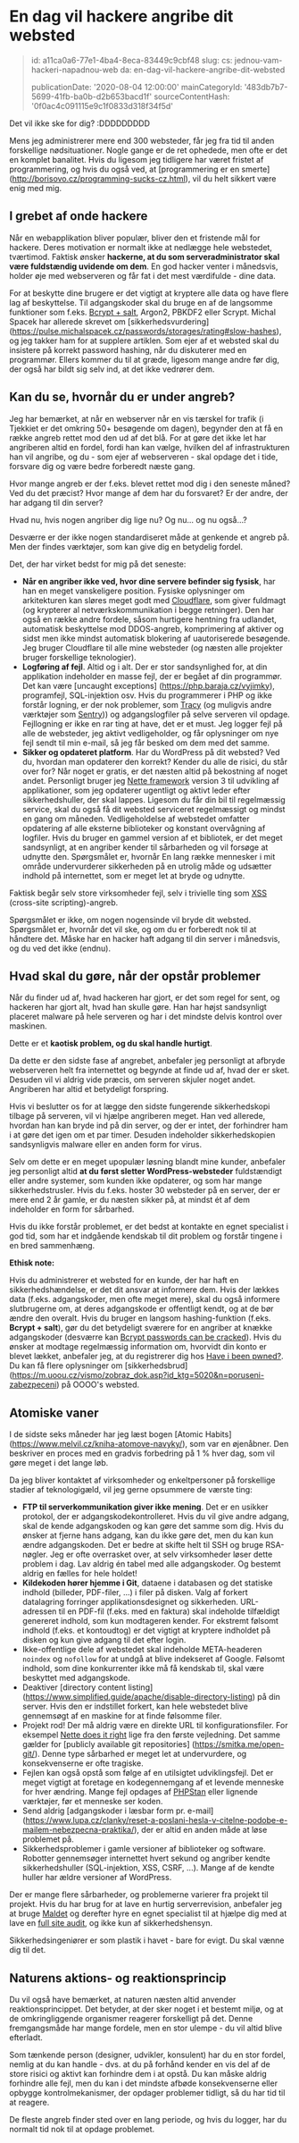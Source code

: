 En dag vil hackere angribe dit websted
======================================

> id: a11ca0a6-77e1-4ba4-8eca-83449c9cbf48
> slug:
> 	cs: jednou-vam-hackeri-napadnou-web
> 	da: en-dag-vil-hackere-angribe-dit-websted
> 
> publicationDate: '2020-08-04 12:00:00'
> mainCategoryId: '483db7b7-5699-41fb-ba0b-d2b653bacd1f'
> sourceContentHash: '0f0ac4c091115e9c1f0833d318f34f5d'

Det vil ikke ske for dig? :DDDDDDDDD

Mens jeg administrerer mere end 300 websteder, får jeg fra tid til anden forskellige nødsituationer. Nogle gange er de ret ophedede, men ofte er det en komplet banalitet. Hvis du ligesom jeg tidligere har været fristet af programmering, og hvis du også ved, at [programmering er en smerte] (http://borisovo.cz/programming-sucks-cz.html), vil du helt sikkert være enig med mig.

I grebet af onde hackere
----------------------

Når en webapplikation bliver populær, bliver den et fristende mål for hackere. Deres motivation er normalt ikke at nedlægge hele webstedet, tværtimod. Faktisk ønsker **hackerne, at du som serveradministrator skal være fuldstændig uvidende om dem**. En god hacker venter i månedsvis, holder øje med webserveren og får fat i det mest værdifulde - dine data.

For at beskytte dine brugere er det vigtigt at kryptere alle data og have flere lag af beskyttelse. Til adgangskoder skal du bruge en af de langsomme funktioner som f.eks. [Bcrypt + salt](https://php.baraja.cz/hashovani), Argon2, PBKDF2 eller Scrypt. Michal Spacek har allerede skrevet om [sikkerhedsvurdering] (https://pulse.michalspacek.cz/passwords/storages/rating#slow-hashes), og jeg takker ham for at supplere artiklen. Som ejer af et websted skal du insistere på korrekt password hashing, når du diskuterer med en programmør. Ellers kommer du til at græde, ligesom mange andre før dig, der også har bildt sig selv ind, at det ikke vedrører dem.

Kan du se, hvornår du er under angreb?
---------------------------------

Jeg har bemærket, at når en webserver når en vis tærskel for trafik (i Tjekkiet er det omkring 50+ besøgende om dagen), begynder den at få en række angreb rettet mod den ud af det blå. For at gøre det ikke let har angriberen altid en fordel, fordi han kan vælge, hvilken del af infrastrukturen han vil angribe, og du - som ejer af webserveren - skal opdage det i tide, forsvare dig og være bedre forberedt næste gang.

Hvor mange angreb er der f.eks. blevet rettet mod dig i den seneste måned? Ved du det præcist? Hvor mange af dem har du forsvaret? Er der andre, der har adgang til din server?

Hvad nu, hvis nogen angriber dig lige nu? Og nu... og nu også...?

Desværre er der ikke nogen standardiseret måde at genkende et angreb på. Men der findes værktøjer, som kan give dig en betydelig fordel.

Det, der har virket bedst for mig på det seneste:

- **Når en angriber ikke ved, hvor dine servere befinder sig fysisk**, har han en meget vanskeligere position. Fysiske oplysninger om arkitekturen kan sløres meget godt med [Cloudflare](https://www.cloudflare.com/), som giver fuldmagt (og krypterer al netværkskommunikation i begge retninger). Den har også en række andre fordele, såsom hurtigere hentning fra udlandet, automatisk beskyttelse mod DDOS-angreb, komprimering af aktiver og sidst men ikke mindst automatisk blokering af uautoriserede besøgende. Jeg bruger Cloudflare til alle mine websteder (og næsten alle projekter bruger forskellige teknologier).
- **Logføring af fejl**. Altid og i alt. Der er stor sandsynlighed for, at din applikation indeholder en masse fejl, der er begået af din programmør. Det kan være [uncaught exceptions] (https://php.baraja.cz/vyjimky), programfejl, SQL-injektion osv. Hvis du programmerer i PHP og ikke forstår logning, er der nok problemer, som [Tracy](https://tracy.nette.org/) (og muligvis andre værktøjer som [Sentry](https://sentry.io/))) og adgangslogfiler på selve serveren vil opdage. Fejllogning er ikke en rar ting at have, det er et must. Jeg logger fejl på alle de websteder, jeg aktivt vedligeholder, og får oplysninger om nye fejl sendt til min e-mail, så jeg får besked om dem med det samme.
- **Sikker og opdateret platform**. Har du WordPress på dit websted? Ved du, hvordan man opdaterer den korrekt? Kender du alle de risici, du står over for? Når noget er gratis, er det næsten altid på bekostning af noget andet. Personligt bruger jeg [Nette framework](https://nette.org/cs/) version 3 til udvikling af applikationer, som jeg opdaterer ugentligt og aktivt leder efter sikkerhedshuller, der skal lappes. Ligesom du får din bil til regelmæssig service, skal du også få dit websted serviceret regelmæssigt og mindst en gang om måneden. Vedligeholdelse af webstedet omfatter opdatering af alle eksterne biblioteker og konstant overvågning af logfiler. Hvis du bruger en gammel version af et bibliotek, er det meget sandsynligt, at en angriber kender til sårbarheden og vil forsøge at udnytte den.
Spørgsmålet er, hvornår
En lang række mennesker i mit område undervurderer sikkerheden på en utrolig måde og udsætter indhold på internettet, som er meget let at bryde og udnytte.

Faktisk begår selv store virksomheder fejl, selv i trivielle ting som [XSS](https://www.zive.cz/clanky/vyvojar-objevil-zranitelnost-v-seznamu-dokazal-mezi-vysledky-propasovat-zakazany-kod/sc-3-a-200023/default.aspx) (cross-site scripting)-angreb.

Spørgsmålet er ikke, om nogen nogensinde vil bryde dit websted. Spørgsmålet er, hvornår det vil ske, og om du er forberedt nok til at håndtere det. Måske har en hacker haft adgang til din server i månedsvis, og du ved det ikke (endnu).

Hvad skal du gøre, når der opstår problemer
-------------------------------

Når du finder ud af, hvad hackeren har gjort, er det som regel for sent, og hackeren har gjort alt, hvad han skulle gøre. Han har højst sandsynligt placeret malware på hele serveren og har i det mindste delvis kontrol over maskinen.

Dette er et **kaotisk problem, og du skal handle hurtigt**.

Da dette er den sidste fase af angrebet, anbefaler jeg personligt at afbryde webserveren helt fra internettet og begynde at finde ud af, hvad der er sket. Desuden vil vi aldrig vide præcis, om serveren skjuler noget andet. Angriberen har altid et betydeligt forspring.

Hvis vi beslutter os for at lægge den sidste fungerende sikkerhedskopi tilbage på serveren, vil vi hjælpe angriberen meget. Han ved allerede, hvordan han kan bryde ind på din server, og der er intet, der forhindrer ham i at gøre det igen om et par timer. Desuden indeholder sikkerhedskopien sandsynligvis malware eller en anden form for virus.

Selv om dette er en meget upopulær løsning blandt mine kunder, anbefaler jeg personligt altid **at du først sletter WordPress-websteder** fuldstændigt eller andre systemer, som kunden ikke opdaterer, og som har mange sikkerhedstrusler. Hvis du f.eks. hoster 30 websteder på en server, der er mere end 2 år gamle, er du næsten sikker på, at mindst ét af dem indeholder en form for sårbarhed.

Hvis du ikke forstår problemet, er det bedst at kontakte en egnet specialist i god tid, som har et indgående kendskab til dit problem og forstår tingene i en bred sammenhæng.

**Ethisk note:**

Hvis du administrerer et websted for en kunde, der har haft en sikkerhedshændelse, er det dit ansvar at informere dem. Hvis der lækkes data (f.eks. adgangskoder, men ofte meget mere), skal du også informere slutbrugerne om, at deres adgangskode er offentligt kendt, og at de bør ændre den overalt. Hvis du bruger en langsom hashing-funktion (f.eks. **Bcrypt + salt**), gør du det betydeligt sværere for en angriber at knække adgangskoder (desværre kan [Bcrypt passwords can be cracked](https://arstechnica.com/information-technology/2015/08/cracking-all-hacked-ashley-madison-passwords-could-take-a-lifetime/)). Hvis du ønsker at modtage regelmæssig information om, hvorvidt din konto er blevet lækket, anbefaler jeg, at du registrerer dig hos [Have i been pwned?](https://haveibeenpwned.com/). Du kan få flere oplysninger om [sikkerhedsbrud] (https://m.uoou.cz/vismo/zobraz_dok.asp?id_ktg=5020&n=poruseni-zabezpeceni) på OOOO's websted.

Atomiske vaner
--------------

I de sidste seks måneder har jeg læst bogen [Atomic Habits] (https://www.melvil.cz/kniha-atomove-navyky/), som var en øjenåbner. Den beskriver en proces med en gradvis forbedring på 1 % hver dag, som vil gøre meget i det lange løb.

Da jeg bliver kontaktet af virksomheder og enkeltpersoner på forskellige stadier af teknologigæld, vil jeg gerne opsummere de værste ting:

- **FTP til serverkommunikation giver ikke mening**. Det er en usikker protokol, der er adgangskodekontrolleret. Hvis du vil give andre adgang, skal de kende adgangskoden og kan gøre det samme som dig. Hvis du ønsker at fjerne hans adgang, kan du ikke gøre det, men du kan kun ændre adgangskoden. Det er bedre at skifte helt til SSH og bruge RSA-nøgler. Jeg er ofte overrasket over, at selv virksomheder løser dette problem i dag. Lav aldrig én tabel med alle adgangskoder. Og bestemt aldrig en fælles for hele holdet!
- **Kildekoden hører hjemme i Git**, dataene i databasen og det statiske indhold (billeder, PDF-filer, ...) i filer på disken. Valg af forkert datalagring forringer applikationsdesignet og sikkerheden. URL-adressen til en PDF-fil (f.eks. med en faktura) skal indeholde tilfældigt genereret indhold, som kun modtageren kender. For ekstremt følsomt indhold (f.eks. et kontoudtog) er det vigtigt at kryptere indholdet på disken og kun give adgang til det efter login.
- Ikke-offentlige dele af webstedet skal indeholde META-headeren `noindex` og `nofollow` for at undgå at blive indekseret af Google. Følsomt indhold, som dine konkurrenter ikke må få kendskab til, skal være beskyttet med adgangskode.
- Deaktiver [directory content listing] (https://www.simplified.guide/apache/disable-directory-listing) på din server. Hvis den er indstillet forkert, kan hele webstedet blive gennemsøgt af en maskine for at finde følsomme filer.
- Projekt rod! Der må aldrig være en direkte URL til konfigurationsfiler. For eksempel [Nette does it right](https://doc.nette.org/cs/3.0/quickstart/getting-started#toc-obsah-web-projectu) lige fra den første vejledning. Det samme gælder for [publicly available git repositories] (https://smitka.me/open-git/). Denne type sårbarhed er meget let at undervurdere, og konsekvenserne er ofte tragiske.
- Fejlen kan også opstå som følge af en utilsigtet udviklingsfejl. Det er meget vigtigt at foretage en kodegennemgang af et levende menneske for hver ændring. Mange fejl opdages af [PHPStan](https://github.com/phpstan/phpstan) eller lignende værktøjer, før et menneske ser koden.
- Send aldrig [adgangskoder i læsbar form pr. e-mail] (https://www.lupa.cz/clanky/reset-a-poslani-hesla-v-citelne-podobe-e-mailem-nebezpecna-praktika/), der er altid en anden måde at løse problemet på.
- Sikkerhedsproblemer i gamle versioner af biblioteker og software. Robotter gennemsøger internettet hvert sekund og angriber kendte sikkerhedshuller (SQL-injektion, XSS, CSRF, ...). Mange af de kendte huller har ældre versioner af WordPress.

Der er mange flere sårbarheder, og problemerne varierer fra projekt til projekt. Hvis du har brug for at lave en hurtig serverrevision, anbefaler jeg at bruge [Maldet](https://www.rfxn.com/projects/linux-malware-detect/) og derefter hyre en egnet specialist til at hjælpe dig med at lave en [full site audit](https://baraja.cz/audit-webu), og ikke kun af sikkerhedshensyn.

Sikkerhedsingeniører er som plastik i havet - bare for evigt. Du skal vænne dig til det.

Naturens aktions- og reaktionsprincip
-------------------------------

Du vil også have bemærket, at naturen næsten altid anvender reaktionsprincippet. Det betyder, at der sker noget i et bestemt miljø, og at de omkringliggende organismer reagerer forskelligt på det. Denne fremgangsmåde har mange fordele, men en stor ulempe - du vil altid blive efterladt.

Som tænkende person (designer, udvikler, konsulent) har du en stor fordel, nemlig at du kan handle - dvs. at du på forhånd kender en vis del af de store risici og aktivt kan forhindre dem i at opstå. Du kan måske aldrig forhindre alle fejl, men du kan i det mindste afbøde konsekvenserne eller opbygge kontrolmekanismer, der opdager problemer tidligt, så du har tid til at reagere.

De fleste angreb finder sted over en lang periode, og hvis du logger, har du normalt tid nok til at opdage problemet.
